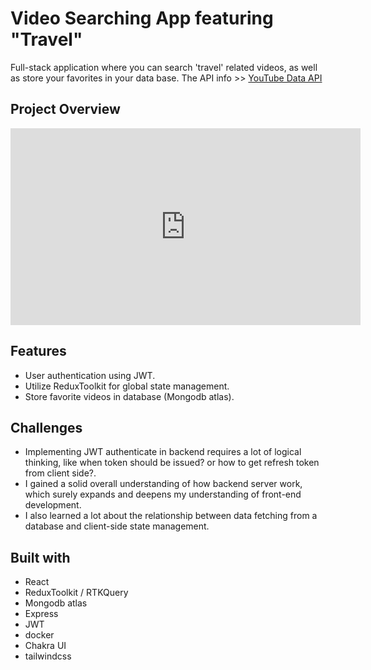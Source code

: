# Video Searching App featuring "Travel"

Full-stack application where you can search 'travel' related videos, as well as store your favorites in your data base.
The API info >> [YouTube Data API](https://developers.google.com/youtube/v3)

## Project Overview

<iframe width="560" height="315" src="https://www.youtube.com/embed/n7vRMjMoJgw" title="YouTube video player" frameborder="0" allow="accelerometer; autoplay; clipboard-write; encrypted-media; gyroscope; picture-in-picture; web-share" allowfullscreen></iframe>

## Features

- User authentication using JWT.
- Utilize ReduxToolkit for global state management.
- Store favorite videos in database (Mongodb atlas).

## Challenges

- Implementing JWT authenticate in backend requires a lot of logical thinking, like when token should be issued? or how to get refresh token from client side?.
- I gained a solid overall understanding of how backend server work, which surely expands and deepens my understanding of front-end development.
- I also learned a lot about the relationship between data fetching from a database and client-side state management.

## Built with

- React
- ReduxToolkit / RTKQuery
- Mongodb atlas
- Express
- JWT
- docker
- Chakra UI
- tailwindcss
